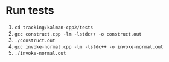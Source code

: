 # Run tests

1. ```cd tracking/kalman-cpp2/tests```
2. ```gcc construct.cpp -lm -lstdc++ -o construct.out```
3. ```./construct.out```
4. ```gcc invoke-normal.cpp -lm -lstdc++ -o invoke-normal.out```
5. ```./invoke-normal.out```